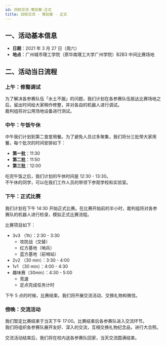 ```yaml
---
id: 四校交流-策划案-正式
title: 四校交流 - 策划案 - 正式
---
```


## 一、活动基本信息

- **日期**：2021 年 3 月 27 日（周六）
- **地点**：广州城市理工学院（原华南理工大学广州学院）B2B3 中间比赛场地

## 二、活动当日流程

### 上午：修整调试

为了解决各参赛队伍「水土不服」的问题，我们计划在各参赛队伍抵达比赛场地之后，留出时间给大家稍作修整，并对各自的机器人进行调试。  
裁判组将对公用场地设备进行测试。

### 中午：午饭午休

中午我们计划到第二食堂用餐。为了避免人员过多聚集，我们将分三批带大家用餐，每个批次的时间安排如下：

- **第一批**：11:30
- **第二批**：11:50
- **第三批**：12:00

吃完午饭之后，我们计划的午休时间是 12:30 - 13:30。  
不午休的同学，可以在我们工作人员的带领下参观学校和实验室。

### 下午：正式比赛

我们计划在下午 14:30 开始正式比赛。在比赛开始前的半小时，裁判组将对各参赛队的机器人进行检录，模拟正式比赛流程。

比赛项目如下：

- 3v3 （1h）：2:30 - 3:30
    - 攻防战（交替）
    - 红方基地（哨兵）
    - 蓝方基地（前哨站）
- 2v2 （30 min）：3:30 - 4:00
- 1v1 （30 min）：4:00 - 4:30
- 趣味赛（30min）：4:30 - 5:00
    - 竞速
    - 定点完成任务计时

下午 5 点的时候，比赛结束。我们将开展交流活动、交换礼物和微信。

### 傍晚：交流活动

我们暂定比赛结束于当天下午 17:00。比赛结束后各参赛队进入交流环节。  
我们将组织各参赛队展开友好、深入的交流，互相交换礼物纪念品，进行大合照。

交流活动结束后，我们将在校内送各参赛队回家，当天交流圆满结束。

